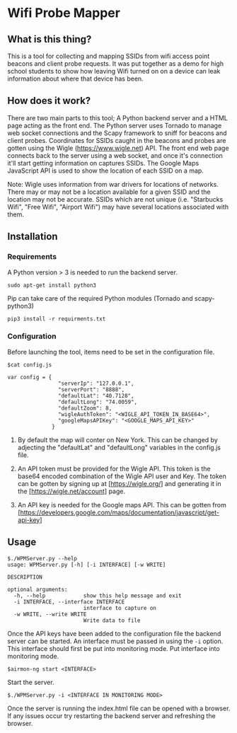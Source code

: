 # Wifi Probe Mapper

## What is this thing?
This is a tool for collecting and mapping SSIDs from wifi access point beacons and client probe requests. It was put together as a demo for high school students to show how leaving Wifi turned on on a device can leak information about where that device has been.

## How does it work?
There are two main parts to this tool; A Python backend server and a HTML page acting as the front end. The Python server uses Tornado to manage web socket connections and the Scapy framework to sniff for beacons and client probes. Coordinates for SSIDs caught in the beacons and probes are gotten using the Wigle (https://www.wigle.net) API. The front end web page connects back to the server using a web socket, and once it's connection it'll start getting information on captures SSIDs. The Google Maps JavaScript API is used to show the location of each SSID on a map.

Note: Wigle uses information from war drivers for locations of networks. There may or may not be a location available for a given SSID and the location may not be accurate. SSIDs which are not unique (i.e. "Starbucks Wifi", "Free Wifi", "Airport Wifi") may have several locations associated with them.

## Installation
### Requirements
A Python version > 3 is needed to run the backend server.
```
sudo apt-get install python3
```
Pip can take care of the required Python modules (Tornado and scapy-python3)
```
pip3 install -r requirments.txt 
```
### Configuration
Before launching the tool, items need to be set in the configuration file.
```
$cat config.js

var config = {
                "serverIp": "127.0.0.1",
                "serverPort": "8888",
                "defaultLat": "40.7128",
                "defaultLong": "74.0059",
                "defaultZoom": 8,
                "wigleAuthToken": "<WIGLE_API_TOKEN_IN_BASE64>",
                "googleMapsAPIKey": "<GOOGLE_MAPS_API_KEY>"
              }
```

1. By default the map will conter on New York. This can be changed by adjecting the "defaultLat" and "defaultLong" variables in the config.js file.

1. An API token must be provided for the Wigle API. This token is the base64 encoded combination of the Wigle API user and Key. The token can be gotten by signing up at [https://wigle.org/] and generating it in the 
[https://wigle.net/account] page.

1. An API key is needed for the Google maps API. This can be gotten from [https://developers.google.com/maps/documentation/javascript/get-api-key]

## Usage

```
$./WPMServer.py --help
usage: WPMServer.py [-h] [-i INTERFACE] [-w WRITE]

DESCRIPTION

optional arguments:
  -h, --help            show this help message and exit
  -i INTERFACE, --interface INTERFACE
                        interface to capture on
  -w WRITE, --write WRITE
                        Write data to file
```

Once the API keys have been added to the configuration file the backend server can be started. An interface must be passed in using the `-i` option. This interface should first be put into monitoring mode.
Put interface into monitoring mode.
```
$airmon-ng start <INTERFACE>
```

Start the server.
```
$./WPMServer.py -i <INTERFACE IN MONITORING MODE>
``` 

Once the server is running the index.html file can be opened with a browser. If any issues occur try restarting the backend server and refreshing the browser.



